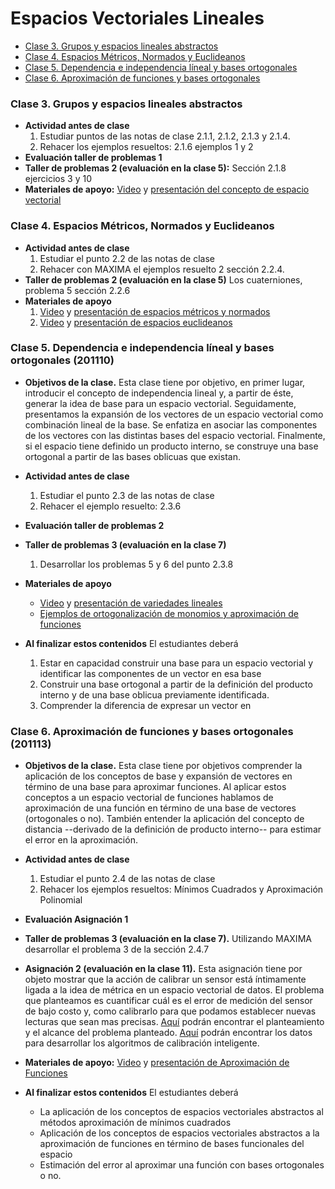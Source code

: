 # Espacios Vectoriales Lineales
+ [Clase 3. Grupos y espacios lineales abstractos](#Clase3)
+ [Clase 4. Espacios Métricos, Normados y Euclideanos](#Clase4)
+ [Clase 5. Dependencia e independencia líneal y bases ortogonales](#Clase5)
+ [Clase 6. Aproximación de funciones y bases ortogonales](#Clase6)

<a name="Clase3"></a>
### Clase 3. Grupos y espacios lineales abstractos 
+ **Actividad antes de clase** 
   1. Estudiar puntos de las notas de clase 2.1.1, 2.1.2, 2.1.3 y 2.1.4.
   2. Rehacer los ejemplos resueltos: 2.1.6 ejemplos 1 y 2
+ **Evaluación taller de problemas 1**   
+ **Taller de problemas 2 (evaluación en la clase 5):** Sección 2.1.8 ejercicios 3 y 10
+ **Materiales de apoyo:** [Video](https://youtu.be/aiv3E_Nofko) y [presentación del concepto de espacio vectorial](https://github.com/nunezluis/MisCursos/blob/main/MetMat1S20B/Materiales/Presentaciones/2_1GruposEspaciosVectoriales.pdf) 

<a name="Clase4"></a>
### Clase 4. Espacios Métricos, Normados y Euclideanos  
+ **Actividad antes de clase** 
   1. Estudiar el punto 2.2 de las notas de clase
   2. Rehacer con MAXIMA el ejemplos resuelto 2 sección 2.2.4. 
+ **Taller de problemas 2 (evaluación en la clase 5)** Los cuaterniones, problema 5 sección 2.2.6
+ **Materiales de apoyo**
   1. [Video](https://youtu.be/la9Gnhc0uFg) y [presentación de espacios métricos y normados](https://github.com/nunezluis/MisCursos/blob/main/MetMat1S20B/Materiales/Presentaciones/2_2EspaciosMetricos.pdf)
   2. [Video](https://youtu.be/rQ59n-wr9X8) y [presentación de espacios euclideanos](https://github.com/nunezluis/MisCursos/blob/main/MetMat1S20B/Materiales/Presentaciones/2_23EspaciosEuclideanos.pdf)

<a name="Clase5"></a>
### Clase 5. Dependencia e independencia líneal y bases ortogonales (201110)
+ **Objetivos de la clase.** Esta clase tiene por objetivo, en primer lugar, introducir el concepto de independencia lineal y, a partir de éste, generar la idea de base para un espacio vectorial. Seguidamente, presentamos la expansión de los vectores de un espacio vectorial como combinación lineal de la base. Se enfatiza en asociar las componentes de los vectores con las distintas bases del espacio vectorial. Finalmente, si el espacio tiene definido un producto interno, se construye una base ortogonal a partir de las bases oblicuas que existan. 
+ **Actividad antes de clase** 
   1. Estudiar el punto 2.3 de las notas de clase
   2. Rehacer el ejemplo resuelto: 2.3.6 
+ **Evaluación taller de problemas 2**    
+ **Taller de problemas 3 (evaluación en la clase 7)**
   1. Desarrollar los problemas 5 y 6 del punto 2.3.8
+ **Materiales de apoyo**
   + [Video](https://youtu.be/TVwa7wJ0N9I) y [presentación de variedades lineales](https://github.com/nunezluis/MisCursos/blob/main/MetMat1S20B/Materiales/Presentaciones/2_3IndependeLineal.pdf)
   + [Ejemplos de ortogonalización de monomios y aproximación de funciones](https://htmlpreview.github.io/?https://github.com/nunezluis/MisCursos/blob/main/MetMat1S20B/Materiales/ScriptMetMat1/BasesFuncionales/BasesFuncionales.html)
   
+ **Al finalizar estos contenidos** El estudiantes deberá
   1. Estar en capacidad construir una base para un espacio vectorial y identificar las componentes de un vector en esa base
   2. Construir una base ortogonal a partir de la definición del producto interno y de una base oblicua previamente identificada. 
   3. Comprender la diferencia de expresar un vector en 
 
<a name="Clase6"></a>   
### Clase 6. Aproximación de funciones y bases ortogonales (201113)
+ **Objetivos de la clase.** Esta clase tiene por objetivos comprender la aplicación de los conceptos de base y expansión de vectores en término de una base para aproximar funciones. Al aplicar estos conceptos a un espacio vectorial de funciones hablamos de aproximación de una función en término de una base de vectores (ortogonales o no). También entender la aplicación del concepto de distancia --derivado de la definición de producto interno-- para estimar el error en la aproximación. 
+ **Actividad antes de clase** 
   1. Estudiar el punto 2.4 de las notas de clase
   2. Rehacer los ejemplos resueltos: Mínimos Cuadrados y Aproximación Polinomial 
+ **Evaluación Asignación 1**     
+ **Taller de problemas 3 (evaluación en la clase 7).** Utilizando MAXIMA desarrollar el problema 3 de la sección 2.4.7

+ **Asignación 2 (evaluación en la clase 11).** Esta asignación tiene por objeto mostrar que la acción de calibrar un sensor está íntimamente ligada a la idea de métrica en un espacio vectorial de datos. El problema que planteamos es cuantificar cuál es el error de medición del sensor de bajo costo y, como calibrarlo para que podamos establecer nuevas lecturas que sean mas precisas. [Aquí](https://github.com/nunezluis/MisCursos/blob/main/MetMat1S20B/Asignaciones/TallerDistancias.pdf) podrán encontrar el planteamiento y el alcance del problema planteado. [Aquí](https://github.com/nunezluis/MisCursos/tree/main/MetMat1S20B/Asignaciones/Datos) podrán encontrar los datos para desarrollar los algoritmos de calibración inteligente.

+ **Materiales de apoyo:** [Video](https://youtu.be/3f6HkYM3sQM) y [presentación de Aproximación de Funciones](https://github.com/nunezluis/MisCursos/blob/main/MetMat1S20B/Materiales/Presentaciones/2_4AproximacionFunciones.pdf)
+ **Al finalizar estos contenidos** El estudiantes deberá
   + La aplicación de los conceptos de espacios vectoriales abstractos al métodos aproximación de mínimos cuadrados
   + Aplicación de los conceptos de espacios vectoriales abstractos a la aproximación de funciones en término de bases funcionales del espacio
   + Estimación del error al aproximar una función con bases ortogonales o no.
